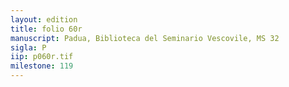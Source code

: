 ```yaml
---
layout: edition
title: folio 60r
manuscript: Padua, Biblioteca del Seminario Vescovile, MS 32
sigla: P
iip: p060r.tif
milestone: 119
---
```

